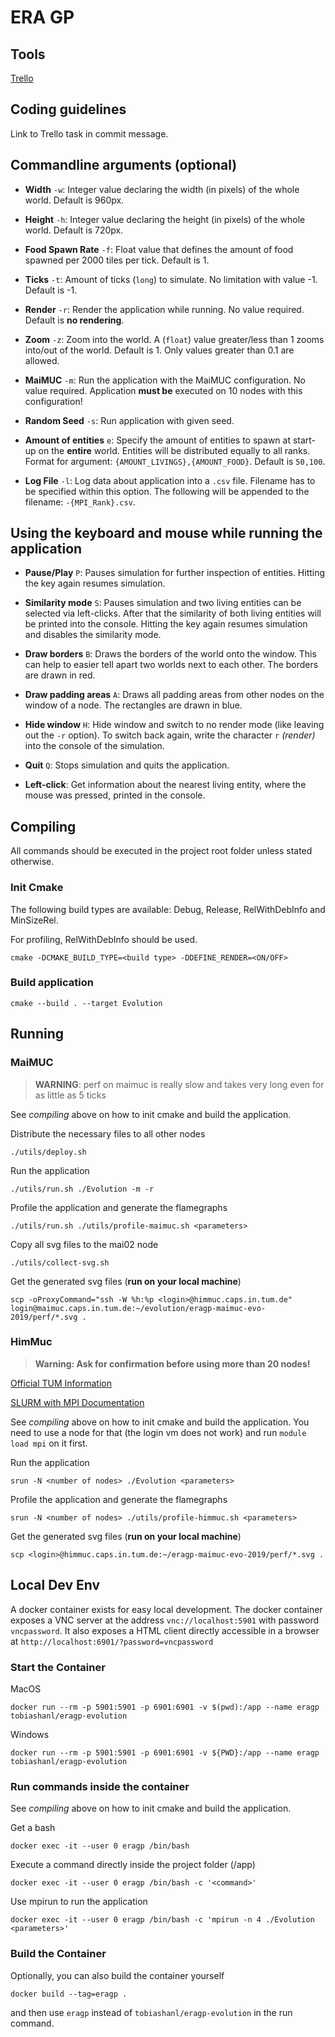 # ERA GP

## Tools
[Trello](https://trello.com/b/ol7c7Udk/evolution)

## Coding guidelines
Link to Trello task in commit message.

## Commandline arguments (optional)

- **Width** `-w`: Integer value declaring the width (in pixels) of the whole world. Default is 960px.

- **Height** `-h`: Integer value declaring the height (in pixels) of the whole world. Default is 720px.

- **Food Spawn Rate** `-f`: Float value that defines the amount of food spawned per 2000 tiles per tick.
Default is 1.

- **Ticks** `-t`: Amount of ticks (`long`) to simulate. No limitation with value -1. Default is -1.

- **Render** `-r`: Render the application while running. No value required. Default is **no rendering**.

- **Zoom** `-z`: Zoom into the world. A (`float`) value greater/less than 1 zooms into/out of the world. Default is 1.
Only values greater than 0.1 are allowed.

- **MaiMUC** `-m`: Run the application with the MaiMUC configuration. No value required. Application **must
be** executed on 10 nodes with this configuration!

- **Random Seed** `-s`: Run application with given seed.

- **Amount of entities** `e`: Specify the amount of entities to spawn at start-up on the **entire** world.
Entities will be distributed equally to all ranks. Format for argument: `{AMOUNT_LIVINGS},{AMOUNT_FOOD}`. Default is
`50,100`.

- **Log File** `-l`: Log data about application into a `.csv` file. Filename has to be specified within this
option. The following will be appended to the filename: `-{MPI_Rank}.csv`.

## Using the keyboard and mouse while running the application

- **Pause/Play** `P`: Pauses simulation for further inspection of entities. Hitting the key again resumes simulation.

- **Similarity mode** `S`: Pauses simulation and two living entities can be selected via left-clicks. After that the
similarity of both living entities will be printed into the console. Hitting the key again resumes simulation and
disables the similarity mode.

- **Draw borders** `B`: Draws the borders of the world onto the window. This can help to easier tell apart two worlds
next to each other. The borders are drawn in red.

- **Draw padding areas** `A`: Draws all padding areas from other nodes on the window of a node. The rectangles are drawn
in blue.

- **Hide window** `H`: Hide window and switch to no render mode (like leaving out the `-r` option). To switch back
again, write the character `r` *(render)* into the console of the simulation.

- **Quit** `Q`: Stops simulation and quits the application.

- **Left-click**: Get information about the nearest living entity, where the mouse was pressed, printed in the console.

## Compiling
All commands should be executed in the project root folder unless stated otherwise.

### Init Cmake
The following build types are available: Debug, Release, RelWithDebInfo and MinSizeRel.

For profiling, RelWithDebInfo should be used.
```
cmake -DCMAKE_BUILD_TYPE=<build type> -DDEFINE_RENDER=<ON/OFF>
```

### Build application
```
cmake --build . --target Evolution
```

## Running

### MaiMUC
> **WARNING**: perf on maimuc is really slow and takes very long even for as little as 5 ticks

See *compiling* above on how to init cmake and build the application.

Distribute the necessary files to all other nodes
```
./utils/deploy.sh
```
Run the application
```
./utils/run.sh ./Evolution -m -r
```
Profile the application and generate the flamegraphs
```
./utils/run.sh ./utils/profile-maimuc.sh <parameters>
```
Copy all svg files to the mai02 node
```
./utils/collect-svg.sh
```
Get the generated svg files (**run on your local machine**)
```
scp -oProxyCommand="ssh -W %h:%p <login>@himmuc.caps.in.tum.de" login@maimuc.caps.in.tum.de:~/evolution/eragp-maimuc-evo-2019/perf/*.svg .
```

### HimMuc
> **Warning: Ask for confirmation before using more than 20 nodes!**

[Official TUM Information](https://www.caps.in.tum.de/hw/himmuc/quick-start/) 

[SLURM with MPI Documentation](https://www.open-mpi.org/faq/?category=slurm#slurm-run-jobs)

See *compiling* above on how to init cmake and build the application. 
You need to use a node for that (the login vm does not work) and run `module load mpi` on it first.

Run the application
```
srun -N <number of nodes> ./Evolution <parameters>
```
Profile the application and generate the flamegraphs
```
srun -N <number of nodes> ./utils/profile-himmuc.sh <parameters>
```
Get the generated svg files (**run on your local machine**)
```
scp <login>@himmuc.caps.in.tum.de:~/eragp-maimuc-evo-2019/perf/*.svg .
```

## Local Dev Env
A docker container exists for easy local development.
The docker container exposes a VNC server at the address `vnc://localhost:5901` with password ``vncpassword``.
It also exposes a HTML client directly accessible in a browser at ``http://localhost:6901/?password=vncpassword``

### Start the Container
MacOS
```
docker run --rm -p 5901:5901 -p 6901:6901 -v $(pwd):/app --name eragp tobiashanl/eragp-evolution 
```
Windows
```
docker run --rm -p 5901:5901 -p 6901:6901 -v ${PWD}:/app --name eragp tobiashanl/eragp-evolution 
```

### Run commands inside the container
See *compiling* above on how to init cmake and build the application. 

Get a bash
```
docker exec -it --user 0 eragp /bin/bash
```
Execute a command directly inside the project folder (/app)
```
docker exec -it --user 0 eragp /bin/bash -c '<command>'
```
Use mpirun to run the application
```
docker exec -it --user 0 eragp /bin/bash -c 'mpirun -n 4 ./Evolution <parameters>'
```

### Build the Container
Optionally, you can also build the container yourself
```
docker build --tag=eragp .
```
and then use `eragp` instead of `tobiashanl/eragp-evolution` in the run command.
